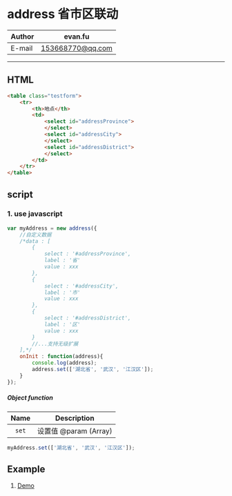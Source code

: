 address  省市区联动
============

|Author|evan.fu|
|---|---
|E-mail|153668770@qq.com

---

## HTML
```html
<table class="testform">
    <tr>
        <th>地点</th>
        <td>
            <select id="addressProvince">
            </select>
            <select id="addressCity">
            </select>
            <select id="addressDistrict">
            </select>
        </td>
    </tr>
</table>
```


## script
### 1. use javascript
```javascript
var myAddress = new address({
    //自定义数据
    /*data : [
        {
            select : '#addressProvince',
            label : '省'
            value : xxx
        },
        {
            select : '#addressCity',
            label : '市'
            value : xxx
        },
        {
            select : '#addressDistrict',
            label : '区'
            value : xxx
        }
        //...支持无级扩展
    ],*/
    onInit : function(address){
        console.log(address);
        address.set(['湖北省', '武汉', '江汉区']);
    }
});
```  


##### Object function
|Name |Description|
|:--:|-----|
|`set`|设置值 @param (Array)|

```javascript
myAddress.set(['湖北省', '武汉', '江汉区']);
```

## Example
1. [Demo](https://awin8516.github.io/address/docs/)  